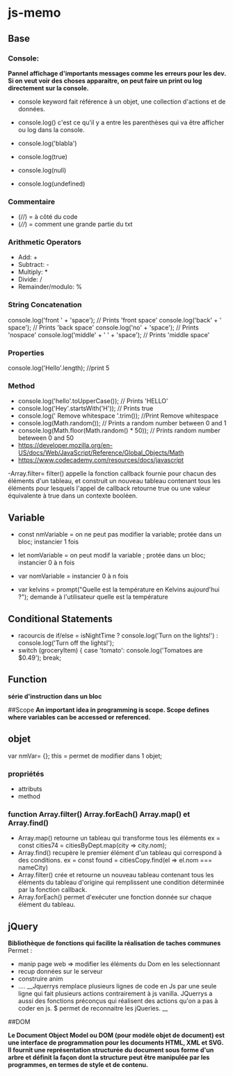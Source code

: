 # js-memo

## Base

### Console:

__Pannel affichage d'importants messages comme les erreurs pour les dev. Si on veut voir des choses apparaitre, on peut faire un print ou log directement sur la console.__

- console keyword fait référence à un objet, une collection d'actions et de données.

- console.log() c'est ce qu'il y a entre les parenthèses qui va être afficher ou log dans la console.
- console.log('blabla')
- console.log(true)
- console.log(null)
- console.log(undefined)

### Commentaire

- (//) = à côté du code
- (*//*) = comment une grande partie du txt

### Arithmetic Operators

- Add: +
- Subtract: -
- Multiply: *
- Divide: /
- Remainder/modulo: %

### String Concatenation

console.log('front ' + 'space'); 
// Prints 'front space'
console.log('back' + ' space'); 
// Prints 'back space'
console.log('no' + 'space'); 
// Prints 'nospace'
console.log('middle' + ' ' + 'space'); 
// Prints 'middle space'

### Properties

console.log('Hello'.length);
//print 5

### Method

- console.log('hello'.toUpperCase()); // Prints 'HELLO'
- console.log('Hey'.startsWith('H')); // Prints true
- console.log('    Remove whitespace   '.trim()); //Print Remove whitespace
- console.log(Math.random()); // Prints a random number between 0 and 1
- console.log(Math.floor(Math.random() * 50)); // Prints random number beteween 0 and 50
- https://developer.mozilla.org/en-US/docs/Web/JavaScript/Reference/Global_Objects/Math
- https://www.codecademy.com/resources/docs/javascript





-Array.filter= filter() appelle la fonction callback fournie pour chacun des éléments d'un tableau, et construit un nouveau tableau contenant tous les éléments pour lesquels l'appel de callback retourne true ou une valeur équivalente à true dans un contexte booléen. 



## Variable

- const nmVariable = on ne peut pas modifier la variable; protée dans un bloc; instancier 1 fois
- let nomVariable = on peut modif la variable ; protée dans un bloc; instancier 0 à n fois
- var nomVariable =  instancier 0 à n fois

- var kelvins = prompt("Quelle est la température en Kelvins aujourd'hui ?"); demande à l'utilisateur quelle est la température 

## Conditional Statements

- racourcis de if/else = isNightTime ? console.log('Turn on the lights!') : console.log('Turn off the lights!');
- switch (groceryItem) {
  case 'tomato':
    console.log('Tomatoes are $0.49');
    break;
    
 ## Function
 
 __série d'instruction dans un bloc__
 
 
 
 ##Scope
__An important idea in programming is scope. Scope defines where variables can be accessed or referenced.__

## objet 

var nmVar= {};
this = permet de modifier dans 1 objet;

### propriétés 

- attributs
- method


### function Array.filter() Array.forEach() Array.map() et Array.find()


- Array.map() retourne un tableau qui transforme tous les éléments
ex = const cities74 = citiesByDept.map(city => city.nom); 
- Array.find() recupère le premier élément d'un tableau qui correspond à des conditions.
ex = const found = citiesCopy.find(el => el.nom === nameCity)
- Array.filter() crée et retourne un nouveau tableau contenant tous les éléments du tableau d'origine qui remplissent une condition déterminée par la fonction callback.
- Array.forEach() permet d'exécuter une fonction donnée sur chaque élément du tableau.

## jQuery

__Bibliothèque de fonctions qui facilite la réalisation de taches communes__ Permet :
- manip page web => modifier les éléments du Dom en les selectionnant 
- recup données sur le serveur
- construire anim 
- ....
__Jquerrys remplace plusieurs lignes de code en Js par une seule ligne qui fait plusieurs actions contrairement à js vanilla. JQuerrys a aussi des fonctions préconçus qui réalisent des actions qu'on a pas à coder en js.  $ permet de reconnaitre les jQueries. __

##DOM

__Le Document Object Model ou DOM (pour modèle objet de document) est une interface de programmation pour les documents HTML, XML et SVG. Il fournit une représentation structurée du document sous forme d'un arbre et définit la façon dont la structure peut être manipulée par les programmes, en termes de style et de contenu.__
